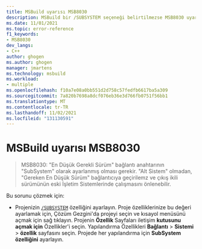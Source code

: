 ```yaml
---
title: MSBuild uyarısı MSB8030
description: MSBuild bir /SUBSYSTEM seçeneği belirtilmezse MSB8030 uyarısı oluşur.
ms.date: 11/01/2021
ms.topic: error-reference
f1_keywords:
- MSB8030
dev_langs:
- C++
author: ghogen
ms.author: ghogen
manager: jmartens
ms.technology: msbuild
ms.workload:
- multiple
ms.openlocfilehash: f10a7e08a0bb551d2d758c57fedfb6617ba5a309
ms.sourcegitcommit: 7a820b7698a8dcf076eb36e3d766fb0751f56bb1
ms.translationtype: MT
ms.contentlocale: tr-TR
ms.lasthandoff: 11/02/2021
ms.locfileid: "131130591"
---
```

# <a name="msbuild-warning-msb8030"></a>MSBuild uyarısı MSB8030

> MSB8030: "En Düşük Gerekli Sürüm" bağlantı anahtarının "SubSystem" olarak ayarlanmış olması gerekir.  "Alt Sistem" olmadan, "Gereken En Düşük Sürüm" bağlantıcıya geçirilemz ve çıkış ikili sürümünün eski İşletim Sistemlerinde çalışmasını önlenebilir.

Bu sorunu çözmek için:

- Projenizin [`/SUBSYSTEM`](/cpp/build/reference/subsystem-specify-subsystem) özelliğini ayarlayın. Proje özelliklerinize bu değeri ayarlamak için, Çözüm Gezgini'da projeyi seçin ve kısayol menüsünü açmak için sağ tıklayın. Projenin **Özellik** Sayfaları iletişim **kutusunu açmak için** Özellikler'i seçin. Yapılandırma Özellikleri **Bağlantı**  >  **Sistemi**  >  **özellik** sayfasını seçin. Projede her yapılandırma için **SubSystem özelliğini** ayarlayın.
